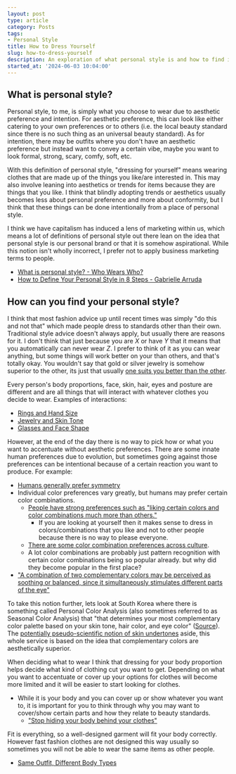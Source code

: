 ```yaml
---
layout: post
type: article
category: Posts
tags:
- Personal Style
title: How to Dress Yourself
slug: how-to-dress-yourself
description: An exploration of what personal style is and how to find it.
started_at: '2024-06-03 10:04:00'
---
```


## What is personal style?

Personal style, to me, is simply what you choose to wear due to aesthetic preference and intention. For aesthetic preference, this can look like either catering to your own preferences or to others (i.e. the local beauty standard since there is no such thing as an universal beauty standard). As for intention, there may be outfits where you don't have an aesthetic preference but instead want to convey a certain vibe, maybe you want to look formal, strong, scary, comfy, soft, etc.

With this definition of personal style, "dressing for yourself" means wearing clothes that are made up of the things you like/are interested in. This may also involve leaning into aesthetics or trends for items because they are things that you like. I think that blindly adopting trends or aesthetics usually becomes less about personal preference and more about conformity, but I think that these things can be done intentionally from a place of personal style.

I think we have capitalism has induced a lens of marketing within us, which means a lot of definitions of personal style out there lean on the idea that personal style is our personal brand or that it is somehow aspirational. While this notion isn't wholly incorrect, I prefer not to apply business marketing terms to people.
* [What is personal style? - Who Wears Who?](https://www.whowearswho.com/what-is-personal-style/)
* [How to Define Your Personal Style in 8 Steps - Gabrielle Arruda](https://gabriellearruda.com/steps-develop-your-personal-style-and-style-quiz/)

## How can you find your personal style?

I think that most fashion advice up until recent times was simply "do this and not that" which made people dress to standards other than their own. Traditional style advice doesn't always apply, but usually there are reasons for it. I don't think that just because you are *X* or have *Y* that it means that you automatically can never wear *Z*. I prefer to think of it as you can wear anything, but some things will work better on your than others, and that's totally okay. You wouldn't say that gold or silver jewelry is somehow superior to the other, its just that usually [one suits you better than the other](https://thecanoshoe.com/blogs/blog/gold-or-silver-find-out-which-jewelry-tone-suits-you-better).

Every person's body proportions, face, skin, hair, eyes and posture are different and are all things that will interact with whatever clothes you decide to wear. Examples of interactions:
* [Rings and Hand Size](https://blog.jamesallen.com/engagement-rings/how-to-choose-the-right-engagement-ring-for-your-hand-size/)
* [Jewelry and Skin Tone](https://thecanoshoe.com/blogs/blog/gold-or-silver-find-out-which-jewelry-tone-suits-you-better)
* [Glasses and Face Shape](https://www.eyebuydirect.com/guides/frames-and-face-shapes)

However, at the end of the day there is no way to pick how or what you want to accentuate without aesthetic preferences. There are some innate human preferences due to evolution, but sometimes going against those preferences can be intentional because of a certain reaction you want to produce. For example:
* [Humans generally prefer symmetry](https://science.howstuffworks.com/why-do-get-so-much-pleasure-from-symmetry.htm)
* Individual color preferences vary greatly, but humans may prefer certain color combinations.
    * [People have strong preferences such as "liking certain colors and color combinations much more than others."](https://sites.socsci.uci.edu/~kjameson/ECST/Palmer_Schloss_ColorPreference.pdf)
        * If you are looking at yourself then it makes sense to dress in colors/combinations that you like and not to other people because there is no way to please everyone.
    * [There are some color combination preferences across culture](https://bigthink.com/neuropsych/color-combinations-art-beauty/).
    * A lot color combinations are probably just pattern recognition with certain color combinations being so popular already. but why did they become popular in the first place?
* ["A combination of two complementary colors may be perceived as soothing or balanced, since it simultaneously stimulates different parts of the eye"](https://www.apartmenttherapy.com/color-theory-101-making-complementary-colors-work-for-you-179143)

To take this notion further, lets look at South Korea where there is something called Personal Color Analysis (also sometimes referred to as Seasonal Color Analysis) that "that determines your most complementary color palette based on your skin tone, hair color, and eye color" ([Source](https://www.klook.com/blog/korea-color-analysis/)). The [potentially pseudo-scientific notion of skin undertones](https://www.reddit.com/r/IsItBullshit/comments/1233l5u/isitbullshit_personal_color_analysis/) aside, this whole service is based on the idea that complementary colors are aesthetically superior.

When deciding what to wear I think that dressing for your body proportion helps decide what kind of clothing cut you want to get. Depending on what you want to accentuate or cover up your options for clothes will become more limited and it will be easier to start looking for clothes.
* While it is your body and you can cover up or show whatever you want to, it is important for you to think through why you may want to cover/show certain parts and how they relate to beauty standards.
    * ["Stop hiding your body behind your clothes"](https://www.juliealedbetter.com/embrace-your-real/stop-hiding-your-body-behind-your-clothes)

Fit is everything, so a well-designed garment will fit your body correctly. However fast fashion clothes are not designed this way usually so sometimes you will not be able to wear the same items as other people.
* [Same Outfit, Different Body Types](https://topvintage.com/en/blog/same-outfit-different-body-types)
